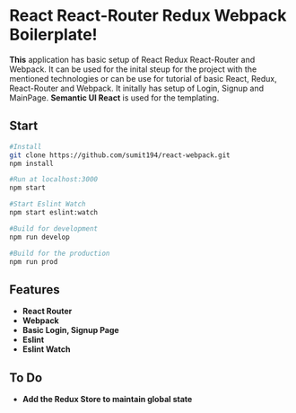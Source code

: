 # React React-Router Redux Webpack Boilerplate!

**This**  application has basic setup of React Redux React-Router and Webpack. It can be used for the inital steup for the project with the mentioned technologies or can be use for tutorial of basic React, Redux, React-Router and Webpack. It initally has setup of Login, Signup and MainPage. **Semantic UI React** is used for the templating.

## Start
```bash
#Install
git clone https://github.com/sumit194/react-webpack.git
npm install

#Run at localhost:3000
npm start

#Start Eslint Watch
npm start eslint:watch

#Build for development
npm run develop

#Build for the production
npm run prod 
```


## Features
 - **React Router**
 - **Webpack**
 - **Basic Login, Signup Page**
 - **Eslint**
 - **Eslint Watch**


## To Do
- **Add the Redux Store to maintain global state**
